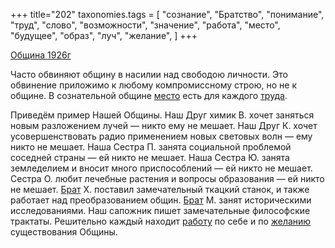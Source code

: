 +++
title="202"
taxonomies.tags = [
 "сознание",
 "Братство",
 "понимание",
 "труд",
 "слово",
 "возможности",
 "значение",
 "работа",
 "место",
 "будущее",
 "образ",
 "луч",
 "желание",
]
+++

[Община 1926г](/agni/1926)

Часто обвиняют общину в насилии над свободою личности. Это обвинение приложимо к любому компромиссному строю, но не к общине. В сознательной общине [место](/tags/место) есть для каждого [труда](/tags/работа).   

Приведём пример Нашей Общины. Наш Друг химик В. хочет заняться новым разложением лучей — никто ему не мешает. Наш Друг К. хочет усовершенствовать радио применением новых световых волн — ему никто не мешает. Наша Сестра П. занята социальной проблемой соседней страны — ей никто не мешает. Наша Сестра Ю. занята земледелием и вносит много приспособлений — ей никто не мешает. Сестра О. любит лечебные растения и вопросы образования — ей никто не мешает. [Брат](/tags/Братство) Х. поставил замечательный ткацкий станок, и также работает над преобразованием общин. [Брат](/tags/Братство) М. занят историческими исследованиями. Наш сапожник пишет замечательные философские трактаты. Решительно каждый находит [работу](/tags/работа) по себе и по [желанию](/tags/возможности) существования Общины.   

